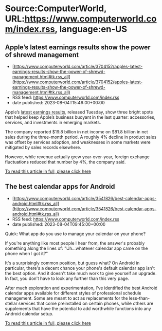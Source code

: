 # Source:ComputerWorld, URL:https://www.computerworld.com/index.rss, language:en-US

## Apple’s latest earnings results show the power of shrewd management
 - [https://www.computerworld.com/article/3704152/apples-latest-earnings-results-show-the-power-of-shrewd-management.html#tk.rss_all](https://www.computerworld.com/article/3704152/apples-latest-earnings-results-show-the-power-of-shrewd-management.html#tk.rss_all)
 - RSS feed: https://www.computerworld.com/index.rss
 - date published: 2023-08-04T15:46:00+00:00

<article>
	<section class="page">
<p>Apple’s <a href="https://www.apple.com/newsroom/2023/08/apple-reports-third-quarter-results/" rel="noopener nofollow" target="_blank">latest earnings results</a>, released Tuesday, show three bright spots that helped keep Apple’s business buoyant in the last quarter: accessories, services, and investments in emerging markets.</p><p>The company reported $19.8 billion in net income on $81.8 billion in net sales during the three-month period. A roughly 4% decline in product sales was offset by services adoption, and weaknesses in some markets were mitigated by sales records elsewhere.</p><p>However, while revenue actually grew year-over-year, foreign exchange fluctuations reduced that number by 4%, the company said.</p><p class="jumpTag"><a href="https://www.computerworld.com/article/3704152/apples-latest-earnings-results-show-the-power-of-shrewd-management.html#jump">To read this article in full, please click here</a></p></section></article>

## The best calendar apps for Android
 - [https://www.computerworld.com/article/3541826/best-calendar-apps-android.html#tk.rss_all](https://www.computerworld.com/article/3541826/best-calendar-apps-android.html#tk.rss_all)
 - RSS feed: https://www.computerworld.com/index.rss
 - date published: 2023-08-04T09:45:00+00:00

<article>
	<section class="page">
<p>Quick: What app do you use to manage your calendar on your phone?</p><p>If you're anything like most people I hear from, the answer's probably something along the lines of: "Uh...whatever calendar app came on the phone when I got it?"</p><p>It's a surprisingly common position, but guess what? On Android in particular, there's a decent chance your phone's default calendar app isn't the best option. And it doesn't take much work to give yourself an upgrade. In fact, you don't have to look any further than this very page.</p><p>After much exploration and experimentation, I've identified the best Android calendar apps available for different styles of professional schedule management. Some are meant to act as replacements for the less-than-stellar services that come preinstalled on certain phones, while others are supplements that have the potential to add worthwhile functions into any Android calendar setup.</p><p class="jumpTag"><a href="https://www.computerworld.com/article/3541826/best-calendar-apps-android.html#jump">To read this article in full, please click here</a></p></section></article>

